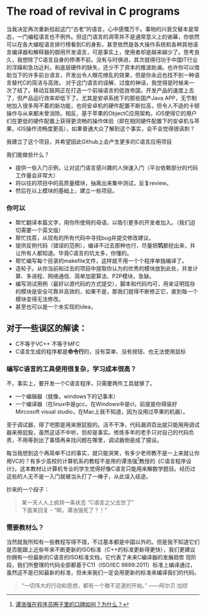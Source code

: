 # The road of revival in C programs

当我决定再次重新拾起这门“古老”的语言，心中感慨万千。事物的兴衰交替本是常态，一门编程语言也不例外。但这门语言的凋零并不是通常意义上的谢幕，你依然可以在各大编程语言排行榜看到C的身影，甚至依然是各大操作系统和各种其他语言编译器和解释器的御用开发语言，可是事实上，使用者却是越来越少了。思考良久，我想除了C语言自身的停滞不前，没有与时俱进，其次就得归功于中国IT行业的浮躁和急功近利，和底层硬件的缺失，还少不了资本的推波助澜。也许你可以借助当下的许多前台语言，开发出令人眼花缭乱的效果，但是你永远也找不到一种语言替代C的简洁与高效。
对于这门语言的误解、过度的神话，我觉得是时候来一次了结了。移动互联网正在打造一个前端语言的低效帝国，开发产品的速度上去了，但产品运行效率却低下了。尤其是安卓系统下的那些国产Java APP，无节制地加入很多用不着的新功能，也将安卓机的硬件配置不断拉高，但令人不适的卡顿操作与从来都未曾消除。相反，基于苹果的ObjectC应用架构，iOS使得它的用户们在更低的硬件配置上获得更流畅的操作体验（即在相同硬件配置下的安卓机与苹果，iOS操作流畅度更高），如果普通大众了解到这个事实，会不会觉得很讽刺？

我建立了这个项目，并希望因此Github上会产生更多的C语言应用项目

我们能做些什么？
- 提供一些入门示例，让对这门语言感兴趣的人快速入门（平台依赖部分的代码工作量会非常大）
- 将以往的项目中的高质量模块，抽离出来集中测试，反复review。
- 然后在以上模块的基础上，建立一些项目。



### 你可以

- 帮忙翻译本篇文字，用你所使用的母语，以吸引更多的开发者加入。（我们迫切需要一个英文版）
- 帮忙找茬，从现有的所有代码中寻找bug并提交修改建议。
- 提供反例代码（错误的范例），编译不过去那种也行，尽量把**坑**都挖出来，并让所有人都知道。毕竟C语言的坑太多，你懂的。
- 帮忙编写每个目录的makefile文件，这样就不用一个个程序单独编译了。
- 造轮子。从你当前和过去的项目中提取你认为的优秀的模块放到此处，并发计算、多进程、网络通信、简单加密算法、P2P模块，急缺。
- 编写测试用例（最好以源代码的方式提交），脚本和代码均可，用来证明现存的模块是安全可靠并高效的，如果不是，那我们就得不断修正它，直到每一个模块变得无法修改。
- 甚至也可以是一个未实现的idea，





## 对于一些误区的解读：
- C不等于VC++ 不等于MFC
- C语言生成的程序都是**命令行**的，没有菜单、没有按钮、也无法使用鼠标

### 编写C语言的工具使用很复杂，学习成本很高？
不，事实上，要开发一个C语言程序，只需要两件工具就够了。

- 一个编辑器（就像，windows下的记事本）
- 一个编译器（在linux中是gcc，在Windows中是cl，前提是你得装好Mircosoft visual studio，在Mac上我不知道，因为没用过苹果的机器）。


至于调试器，得了吧那是用来擦屁股的。活不干净，代码漏洞百出就只能用用调试器来擦屁股，虽然这话不中听，但却是事实。修炼多年的老手只对自己的代码负责，不用等到出了事情再来找问题在哪里，调试器倒是成了摆设。

每当我想到这个再简单不过的事实，就只能哭笑，有多少老师教不是一上来就让你用VC的？有多少高校的计算机系的教程不是用的谭浩强[^1]教授的《C语言程序设计》，这本教材让计算机专业的学生觉得好像C语言只能用来解数学题目。经历过这些的人无不是一入门就被当头打了一棒子，从此误入歧途。

抄来的一个段子：

> 某一天人人上疯转一条状态 “C语言之父去世了”  
> 下面某回复 - “啊，谭浩强死了？！”



### 需要教材么？
当然就我所知有一些教程写得不错，不过基本都是中国以外的。但是我不知道它们是否能跟上近些年来不断更新的ISO标准（C++的标准更新得更快），我们更建议你拥有一份最新的C语言的ISO标准文档，它代表了未来C编译器的发展趋势
现阶段，我们所整理的代码全部都基于C11（ISO/IEC 9899:2011）标准上编译通过，虽然这不是已知最新的标准，但未来我们一定会用更新的标准来编译我们的代码。





> “一切伟大的行动和思想，都有一个微不足道的开始。”
>                                                                     ——阿尔贝·加缪



[^1]:[谭浩强在程序员圈子里的口碑如何？为什么？](https://www.zhihu.com/question/22793863)